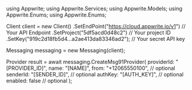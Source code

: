 using Appwrite;
using Appwrite.Services;
using Appwrite.Models;
using Appwrite.Enums;
using Appwrite.Enums;

Client client = new Client()
    .SetEndPoint("https://cloud.appwrite.io/v1") // Your API Endpoint
    .SetProject("5df5acd0d48c2") // Your project ID
    .SetKey("919c2d18fb5d4...a2ae413da83346ad2"); // Your secret API key

Messaging messaging = new Messaging(client);

Provider result = await messaging.CreateMsg91Provider(
    providerId: "[PROVIDER_ID]",
    name: "[NAME]",
    from: "+12065550100", // optional
    senderId: "[SENDER_ID]", // optional
    authKey: "[AUTH_KEY]", // optional
    enabled: false // optional
);